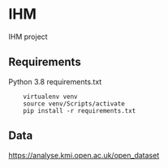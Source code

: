 # IHM
IHM project

## Requirements
Python 3.8
requirements.txt
```
    virtualenv venv
    source venv/Scripts/activate
    pip install -r requirements.txt
```

## Data
https://analyse.kmi.open.ac.uk/open_dataset